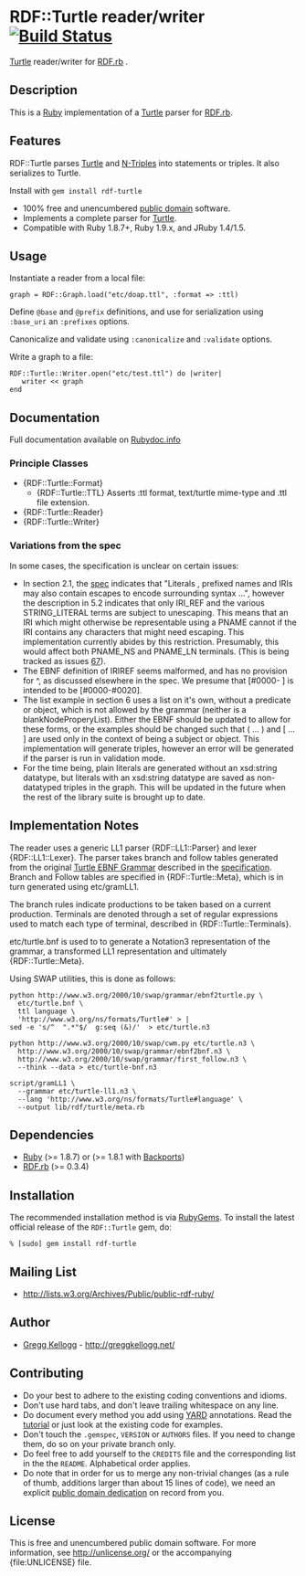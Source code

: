 # RDF::Turtle reader/writer [![Build Status](https://secure.travis-ci.org/ruby-rdf/rdf-turtle.png?branch=master)](http://travis-ci.org/ruby-rdf/rdf-turtle)
[Turtle][] reader/writer for [RDF.rb][RDF.rb] .

## Description
This is a [Ruby][] implementation of a [Turtle][] parser for [RDF.rb][].

## Features
RDF::Turtle parses [Turtle][Turtle] and [N-Triples][N-Triples] into statements or triples. It also serializes to Turtle.

Install with `gem install rdf-turtle`

* 100% free and unencumbered [public domain](http://unlicense.org/) software.
* Implements a complete parser for [Turtle][].
* Compatible with Ruby 1.8.7+, Ruby 1.9.x, and JRuby 1.4/1.5.

## Usage
Instantiate a reader from a local file:

    graph = RDF::Graph.load("etc/doap.ttl", :format => :ttl)

Define `@base` and `@prefix` definitions, and use for serialization using `:base_uri` an `:prefixes` options.

Canonicalize and validate using `:canonicalize` and `:validate` options.

Write a graph to a file:

    RDF::Turtle::Writer.open("etc/test.ttl") do |writer|
       writer << graph
    end

## Documentation
Full documentation available on [Rubydoc.info][Turtle doc]

### Principle Classes
* {RDF::Turtle::Format}
  * {RDF::Turtle::TTL}
    Asserts :ttl format, text/turtle mime-type and .ttl file extension.
* {RDF::Turtle::Reader}
* {RDF::Turtle::Writer}

### Variations from the spec
In some cases, the specification is unclear on certain issues:

* In section 2.1, the [spec][Turtle] indicates that "Literals ,
  prefixed names and IRIs may also contain escapes to encode surrounding syntax ...",
  however the description in 5.2 indicates that only IRI\_REF and the various STRING\_LITERAL terms
  are subject to unescaping. This means that an IRI which might otherwise be representable using a PNAME
  cannot if the IRI contains any characters that might need escaping. This implementation currently abides
  by this restriction. Presumably, this would affect both PNAME\_NS and PNAME\_LN terminals.
  (This is being tracked as issues [67](http://www.w3.org/2011/rdf-wg/track/issues/67)).
* The EBNF definition of IRIREF seems malformed, and has no provision for \^, as discussed elsewhere in the spec.
  We presume that [#0000- ] is intended to be [#0000-#0020].
* The list example in section 6 uses a list on it's own, without a predicate or object, which is not allowed
  by the grammar (neither is a blankNodeProperyList). Either the EBNF should be updated to allow for these
  forms, or the examples should be changed such that ( ... ) and [ ... ] are used only in the context of being
  a subject or object. This implementation will generate triples, however an error will be generated if the
  parser is run in validation mode.
* For the time being, plain literals are generated without an xsd:string datatype, but literals with an xsd:string
  datatype are saved as non-datatyped triples in the graph. This will be updated in the future when the rest of the
  library suite is brought up to date.

## Implementation Notes
The reader uses a generic LL1 parser {RDF::LL1::Parser} and lexer {RDF::LL1::Lexer}. The parser takes branch and follow
tables generated from the original [Turtle EBNF Grammar][Turtle EBNF] described in the [specification][Turtle]. Branch and Follow tables are specified in {RDF::Turtle::Meta}, which is in turn
generated using etc/gramLL1.

The branch rules indicate productions to be taken based on a current production. Terminals are denoted
through a set of regular expressions used to match each type of terminal, described in {RDF::Turtle::Terminals}.

etc/turtle.bnf is used to to generate a Notation3 representation of the grammar, a transformed LL1 representation and ultimately {RDF::Turtle::Meta}.

Using SWAP utilities, this is done as follows:

    python http://www.w3.org/2000/10/swap/grammar/ebnf2turtle.py \
      etc/turtle.bnf \
      ttl language \
      'http://www.w3.org/ns/formats/Turtle#' > |
    sed -e 's/^  ".*"$/  g:seq (&)/'  > etc/turtle.n3
      
    python http://www.w3.org/2000/10/swap/cwm.py etc/turtle.n3 \
      http://www.w3.org/2000/10/swap/grammar/ebnf2bnf.n3 \
      http://www.w3.org/2000/10/swap/grammar/first_follow.n3 \
      --think --data > etc/turtle-bnf.n3
    
    script/gramLL1 \
      --grammar etc/turtle-ll1.n3 \
      --lang 'http://www.w3.org/ns/formats/Turtle#language' \
      --output lib/rdf/turtle/meta.rb
    
      
## Dependencies

* [Ruby](http://ruby-lang.org/) (>= 1.8.7) or (>= 1.8.1 with [Backports][])
* [RDF.rb](http://rubygems.org/gems/rdf) (>= 0.3.4)

## Installation

The recommended installation method is via [RubyGems](http://rubygems.org/).
To install the latest official release of the `RDF::Turtle` gem, do:

    % [sudo] gem install rdf-turtle

## Mailing List
* <http://lists.w3.org/Archives/Public/public-rdf-ruby/>

## Author
* [Gregg Kellogg](http://github.com/gkellogg) - <http://greggkellogg.net/>

## Contributing
* Do your best to adhere to the existing coding conventions and idioms.
* Don't use hard tabs, and don't leave trailing whitespace on any line.
* Do document every method you add using [YARD][] annotations. Read the
  [tutorial][YARD-GS] or just look at the existing code for examples.
* Don't touch the `.gemspec`, `VERSION` or `AUTHORS` files. If you need to
  change them, do so on your private branch only.
* Do feel free to add yourself to the `CREDITS` file and the corresponding
  list in the the `README`. Alphabetical order applies.
* Do note that in order for us to merge any non-trivial changes (as a rule
  of thumb, additions larger than about 15 lines of code), we need an
  explicit [public domain dedication][PDD] on record from you.

## License
This is free and unencumbered public domain software. For more information,
see <http://unlicense.org/> or the accompanying {file:UNLICENSE} file.

[Ruby]:         http://ruby-lang.org/
[RDF]:          http://www.w3.org/RDF/
[YARD]:         http://yardoc.org/
[YARD-GS]:      http://rubydoc.info/docs/yard/file/docs/GettingStarted.md
[PDD]:          http://lists.w3.org/Archives/Public/public-rdf-ruby/2010May/0013.html
[RDF.rb]:       http://rubydoc.info/github/ruby-rdf/rdf/master/frames
[Backports]:    http://rubygems.org/gems/backports
[N-Triples]:    http://www.w3.org/TR/rdf-testcases/#ntriples
[Turtle]:       http://www.w3.org/TR/2012/WD-turtle-20120710/
[Turtle doc]:   http://rubydoc.info/github/ruby-rdf/rdf-turtle/master/file/README.markdown
[Turtle EBNF]:  http://dvcs.w3.org/hg/rdf/file/8610b8f58685/rdf-turtle/turtle.bnf